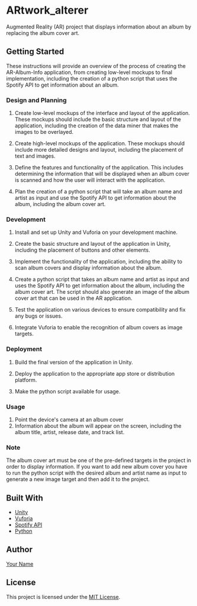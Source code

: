 # ARtwork_alterer

Augmented Reality (AR) project that displays information about an album by replacing the album cover art.

## Getting Started

These instructions will provide an overview of the process of creating the AR-Album-Info application, from creating low-level mockups to final implementation, including the creation of a python script that uses the Spotify API to get information about an album.

### Design and Planning

1. Create low-level mockups of the interface and layout of the application. These mockups should include the basic structure and layout of the application, including the creation of the data miner that makes the images to be overlayed.

2. Create high-level mockups of the application. These mockups should include more detailed designs and layout, including the placement of text and images.

3. Define the features and functionality of the application. This includes determining the information that will be displayed when an album cover is scanned and how the user will interact with the application.

4. Plan the creation of a python script that will take an album name and artist as input and use the Spotify API to get information about the album, including the album cover art.

### Development

1. Install and set up Unity and Vuforia on your development machine.

2. Create the basic structure and layout of the application in Unity, including the placement of buttons and other elements.

3. Implement the functionality of the application, including the ability to scan album covers and display information about the album.

4. Create a python script that takes an album name and artist as input and uses the Spotify API to get information about the album, including the album cover art. The script should also generate an image of the album cover art that can be used in the AR application.

5. Test the application on various devices to ensure compatibility and fix any bugs or issues.

6. Integrate Vuforia to enable the recognition of album covers as image targets.

### Deployment

1. Build the final version of the application in Unity.

2. Deploy the application to the appropriate app store or distribution platform.

3. Make the python script available for usage.

### Usage

1. Point the device's camera at an album cover
2. Information about the album will appear on the screen, including the album title, artist, release date, and track list.

### Note

The album cover art must be one of the pre-defined targets in the project in order to display information. If you want to add new album cover you have to run the python script with the desired album and artist name as input to generate a new image target and then add it to the project.

## Built With

- [Unity](https://unity.com/)
- [Vuforia](https://developer.vuforia.com/)
- [Spotify API](https://developer.spotify.com/)
- [Python](https://www.python.org/)

## Author

[Your Name](https://github.com/yourusername)

## License

This project is licensed under the [MIT License](LICENSE).

